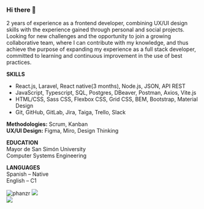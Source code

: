 ### Hi there 👋
2 years of experience as a frontend developer, combining UX/UI design skills with the experience gained through personal and social projects.
Looking for new challenges and the opportunity to join a growing collaborative team, where I can contribute with my knowledge, and thus achieve the purpose of expanding my experience as a full stack developer, committed to learning and continuous improvement in the use of best practices.

**SKILLS**
+ React.js, Laravel, React native(3 months), Node.js, JSON, API REST 
+ JavaScript, Typescript, SQL, Postgres, DBeaver, Postman, Axios, Vite.js <br/>
+ HTML/CSS, Sass CSS, Flexbox CSS, Grid CSS, BEM, Bootstrap, Material Design <br/>
+ Git, GitHub, GitLab, Jira, Taiga, Trello, Slack <br/>

**Methodologies:** Scrum, Kanban <br/>
**UX/UI Design:** Figma, Miro, Design Thinking 

**EDUCATION** <br/>
Mayor de San Simón University <br/>
Computer Systems Engineering

**LANGUAGES** <br/> 
Spanish – Native <br/>
English – C1

![phanzr](https://github-readme-stats.vercel.app/api?username=phanzr&show_icons=true&theme=gotham)
![](https://github-readme-streak-stats.herokuapp.com/?user=phanzr&theme=gotham&hide_border=false)<br/>
![](https://github-readme-stats.vercel.app/api/top-langs/?username=phanzr&theme=gotham&hide_border=false&include_all_commits=true&count_private=true&layout=compact)
##

<!--
![](https://github-profile-trophy.vercel.app/?username=phanzr&theme=gruvbox&no-frame=false&no-bg=false&margin-w=4)  
**phanzr/phanzr** is a ✨ _special_ ✨ repository because its `README.md` (this file) appears on your GitHub profile.

//Here are some ideas to get you started:

//- 🔭 I’m currently working on ...
//- 🌱 I’m currently learning ...
- 👯 I’m looking to collaborate on ...
- 🤔 I’m looking for help with ...
- 💬 Ask me about ...
- 📫 How to reach me: ...
- 😄 Pronouns: ...
- ⚡ Fun fact: ...
-->
